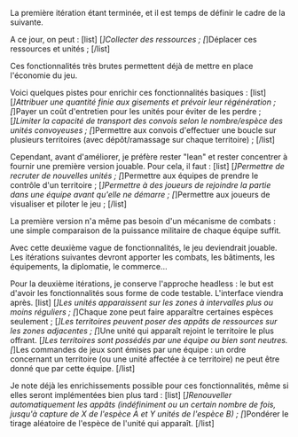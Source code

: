 La première itération étant terminée, et il est temps de définir le cadre de la suivante.

A ce jour, on peut :
[list]
[*]Collecter des ressources ;
[*]Déplacer ces ressources et unités ;
[/list]

Ces fonctionnalités très brutes permettent déjà de mettre en place l'économie du jeu.

Voici quelques pistes pour enrichir ces fonctionnalités basiques :
[list]
[*]Attribuer une quantité finie aux gisements et prévoir leur régénération ;
[*]Payer un coût d'entretien pour les unités pour éviter de les perdre ;
[*]Limiter la capacité de transport des convois selon le nombre/espèce des unités convoyeuses ;
[*]Permettre aux convois d'effectuer une boucle sur plusieurs territoires (avec dépôt/ramassage sur chaque territoire) ;
[/list]

Cependant, avant d'améliorer, je préfère rester "lean" et rester concentrer à fournir une première version jouable. Pour cela, il faut :
[list]
[*]Permettre de recruter de nouvelles unités ;
[*]Permettre aux équipes de prendre le contrôle d'un territoire ;
[*]Permettre à des joueurs de rejoindre la partie dans une équipe avant qu'elle ne démarre ;
[*]Permettre aux joueurs de visualiser et piloter le jeu ;
[/list]

La première version n'a même pas besoin d'un mécanisme de combats : une simple comparaison de la puissance militaire de chaque équipe suffit.

Avec cette deuxième vague de fonctionnalités, le jeu deviendrait jouable. Les itérations suivantes devront apporter les combats, les bâtiments, les équipements, la diplomatie, le commerce…

Pour la deuxième itérations, je conserve l'approche headless : le but est d'avoir les fonctionnalités sous forme de code testable. L'interface viendra après.
[list]
[*]Les unités apparaissent sur les zones à intervalles plus ou moins réguliers ;
[*]Chaque zone peut faire apparaître certaines espèces seulement ;
[*]Les territoires peuvent poser des appâts de ressources sur les zones adjacentes ;
[*]Une unité qui apparaît rejoint le territoire le plus offrant.
[*]Les territoires sont possédés par une équipe ou bien sont neutres.
[*]Les commandes de jeux sont émises par une équipe : un ordre concernant un territoire (ou une unité affectée à ce territoire) ne peut être donné que par cette équipe.
[/list]

Je note déjà les enrichissements possible pour ces fonctionnalités, même si elles seront implémentées bien plus tard :
[list]
[*]Renouveller automatiquement les appâts (indéfiniment ou un certain nombre de fois, jusqu'à capture de X de l'espèce A et Y unités de l'espèce B) ;
[*]Pondérer le tirage aléatoire de l'espèce de l'unité qui apparaît.
[/list]
